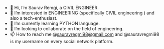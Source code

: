 - 👋 Hi, I’m Saurav Remgi, a CIVIL ENGINEER.
- 👀 I’m interested in ENGINEERING (specifically CIVIL engineering ) and also a tech-enthusiast.
- 🌱 I’m currently learning PYTHON language.
- 💞️ I’m looking to collaborate on the field of engineering.
- 📫 How to reach me @sauravregmi98@gmail.com and @sauravregmi98 is my username on every social network platform.

<!---
sauravregmi98/sauravregmi98 is a ✨ special ✨ repository because its `README.md` (this file) appears on your GitHub profile.
You can click the Preview link to take a look at your changes.
--->
